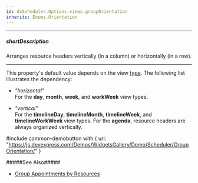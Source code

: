```yaml
---
id: dxScheduler.Options.views.groupOrientation
inherits: Enums.Orientation
---
```

---
##### shortDescription
Arranges resource headers vertically (in a column) or horizontally (in a row).

---
This property's default value depends on the view [type](/api-reference/10%20UI%20Components/dxScheduler/1%20Configuration/views/type.md '/Documentation/ApiReference/UI_Components/dxScheduler/Configuration/views/#type'). The following list illustrates the dependency:

- *"horizontal"*        
For the **day**, **month**, **week**, and **workWeek** view types.

- *"vertical"*          
For the **timelineDay**, **timelineMonth**, **timelineWeek**, and **timelineWorkWeek** view types. For the **agenda**, resource headers are always organized vertically.

#include common-demobutton with {
    url: "https://js.devexpress.com/Demos/WidgetsGallery/Demo/Scheduler/GroupOrientation/"
}

#####See Also#####
- [Group Appointments by Resources](/concepts/05%20UI%20Components/Scheduler/040%20Resources/030%20Group%20Appointments%20by%20Resources.md '/Documentation/Guide/UI_Components/Scheduler/Resources/Group_Appointments_by_Resources/')